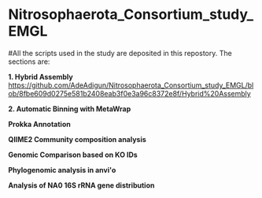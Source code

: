 # Nitrosophaerota_Consortium_study_EMGL
#All the scripts used in the study are deposited in this repostory.
The sections are: 

**1. Hybrid Assembly** 
https://github.com/AdeAdigun/Nitrosophaerota_Consortium_study_EMGL/blob/8fbe609d0275e581b2408eab3f0e3a96c8372e8f/Hybrid%20Assembly

**2. Automatic Binning with MetaWrap**

**Prokka Annotation**

**QIIME2 Community composition analysis**

**Genomic Comparison based on KO IDs**

**Phylogenomic analysis in anvi'o**

**Analysis of NA0 16S rRNA gene distribution**

